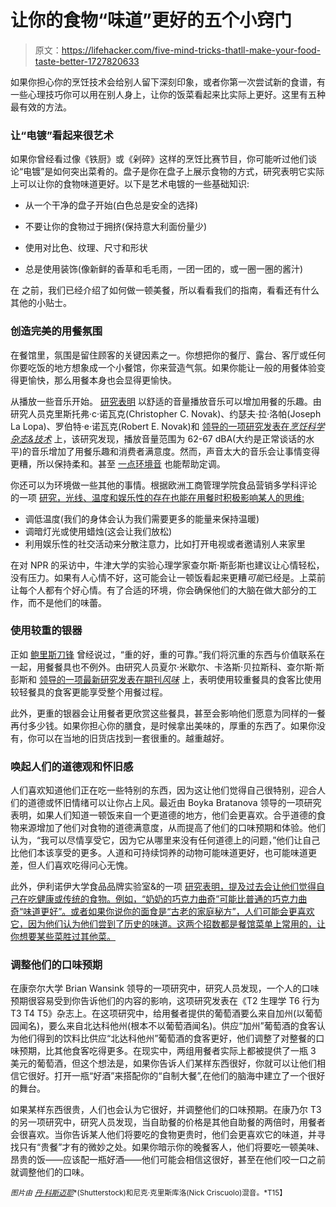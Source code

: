 # 让你的食物“味道”更好的五个小窍门

> 原文：<https://lifehacker.com/five-mind-tricks-thatll-make-your-food-taste-better-1727820633>

如果你担心你的烹饪技术会给别人留下深刻印象，或者你第一次尝试新的食谱，有一些心理技巧你可以用在别人身上，让你的饭菜看起来比实际上更好。这里有五种最有效的方法。



### 让“电镀”看起来很艺术

如果你曾经看过像《铁厨》或《剁碎》这样的烹饪比赛节目，你可能听过他们谈论“电镀”是如何突出菜肴的。盘子是你在盘子上展示食物的方式，研究表明它实际上可以让你的食物味道更好。以下是艺术电镀的一些基础知识:

*   从一个干净的盘子开始(白色总是安全的选择)

*   不要让你的食物过于拥挤(保持意大利面份量少)
*   使用对比色、纹理、尺寸和形状

*   总是使用装饰(像新鲜的香草和毛毛雨，一团一团的，或一圈一圈的酱汁)

在 之前，我们已经介绍了如何做一顿美餐，所以看看我们的指南，看看还有什么其他的小贴士。

### 创造完美的用餐氛围

在餐馆里，氛围是留住顾客的关键因素之一。你想把你的餐厅、露台、客厅或任何你要吃饭的地方想象成一个小餐馆，你来营造气氛。如果你能让一般的用餐体验变得更愉快，那么用餐本身也会显得更愉快。

从播放一些音乐开始。 [研究表明](http://www.sciencedirect.com/science/article/pii/S0950329310001217) 以舒适的音量播放音乐可以增加用餐的乐趣。由研究人员克里斯托弗·c·诺瓦克(Christopher C. Novak)、约瑟夫·拉·洛帕(Joseph La Lopa)、罗伯特·e·诺瓦克(Robert E. Novak)和 [领导的一项研究发表在*烹饪科学杂志&技术*](http://www.tandfonline.com/doi/abs/10.1080/15428052.2010.535756#.VeTfpvlVhBd) 上，该研究发现，播放音量范围为 62-67 dBA(大约是正常谈话的水平)的音乐增加了用餐乐趣和消费者满意度。然而，声音太大的音乐会让事情变得更糟，所以保持柔和。甚至 [一点环境音](https://lifehacker.com/noisli-generates-background-sounds-to-keep-your-creativ-1442974498) 也能帮助定调。

你还可以为环境做一些其他的事情。根据欧洲工商管理学院食品营销多学科评论 的一项 [研究，光线、温度和娱乐性的存在也能在用餐时积极影响某人的思维:](http://www.insead.edu/facultyresearch/research/doc.cfm?did=48061)

*   调低温度(我们的身体会认为我们需要更多的能量来保持温暖)
*   调暗灯光或使用蜡烛(这会让我们放松)
*   利用娱乐性的社交活动来分散注意力，比如打开电视或者邀请别人来家里

在对 NPR 的采访中，牛津大学的实验心理学家查尔斯·斯彭斯也建议让心情轻松，没有压力。如果有人心情不好，这可能会让一顿饭看起来更糟*可能*已经是。上菜前让每个人都有个好心情。有了合适的环境，你会确保他们的大脑在做大部分的工作，而不是他们的味蕾。

### 使用较重的银器

正如 [鲍里斯刀锋](https://www.youtube.com/watch?v=lX0MB7pJtKs) 曾经说过，“重的好，重的可靠。”我们将沉重的东西与价值联系在一起，用餐餐具也不例外。由研究人员夏尔·米歇尔、卡洛斯·贝拉斯科、查尔斯·斯彭斯和 [领导的一项最新研究发表在期刊*风味*](http://www.flavourjournal.com/content/4/1/26) 上，表明使用较重餐具的食客比使用较轻餐具的食客更能享受整个用餐过程。

此外，更重的银器会让用餐者更欣赏这些餐具，甚至会影响他们愿意为同样的一餐再付多少钱。如果你担心你的膳食，是时候拿出美味的，厚重的东西了。如果你没有，你可以在当地的旧货店找到一套很重的。越重越好。

### 唤起人们的道德观和怀旧感

人们喜欢知道他们正在吃一些特别的东西，因为这让他们觉得自己很特别，迎合人们的道德或怀旧情绪可以让你占上风。最近由 Boyka Bratanova 领导的一项研究表明，如果人们知道一顿饭来自一个更道德的地方，他们会更喜欢。合乎道德的食物来源增加了他们对食物的道德满意度，从而提高了他们的口味预期和体验。他们认为，“我可以尽情享受它，因为它从哪里来没有任何道德上的问题，”他们让自己比他们本该享受的更多。人道和可持续饲养的动物可能味道更好，也可能味道更差，但人们喜欢吃得问心无愧。

此外，伊利诺伊大学食品品牌实验室&的一项 [研究表明，提及过去会让他们觉得自己在吃健康或传统的食物。例如，“奶奶的巧克力曲奇”可能比普通的巧克力曲奇“味道更好”。或者如果你说你的面食是“古老的家庭秘方”，人们可能会更喜欢它，因为他们认为他们尝到了历史的味道。这两个招数都是餐馆菜单上常用的，让你想要某些菜胜过其他菜。](http://foodpsychology.cornell.edu/sites/default/files/pdf/descriptivemenulabels-2001.pdf)

### 调整他们的口味预期

在康奈尔大学 Brian Wansink 领导的一项研究中，研究人员发现，一个人的口味预期很容易受到你告诉他们的内容的影响，这项研究发表在《T2 生理学 T6 行为 T3 T4 T5》杂志上。在这项研究中，给用餐者提供的葡萄酒要么来自加州(以葡萄园闻名)，要么来自北达科他州(根本不以葡萄酒闻名)。供应“加州”葡萄酒的食客认为他们得到的饮料比供应“北达科他州”葡萄酒的食客更好，他们调整了对整餐的口味预期，比其他食客吃得更多。在现实中，两组用餐者实际上都被提供了一瓶 3 美元的葡萄酒，但这个想法是，如果你告诉人们某样东西很好，你就可以让他们相信它很好。打开一瓶“好酒”来搭配你的“自制大餐”,在他们的脑海中建立了一个很好的舞台。

如果某样东西很贵，人们也会认为它很好，并调整他们的口味预期。在康乃尔 T3 的另一项研究中，研究人员发现，当自助餐的价格是其他自助餐的两倍时，用餐者会很喜欢。当你告诉某人他们将要吃的食物更贵时，他们会更喜欢它的味道，并寻找只有“贵餐”才有的微妙之处。如果你暗示你的晚餐客人，他们将要吃一顿美味、昂贵的饭——应该配一瓶好酒——他们可能会相信这很好，甚至在他们咬一口之前就调整他们的口味。

<small>*图片由*</small> [<small>*丹·科斯迈耶*</small>](http://www.shutterstock.com/pic.mhtml?language=en&tpl=44814-43068&id=123729022&irgwc=1)<small>*(Shutterstock)和尼克·克里斯库洛(Nick Criscuolo)混音。*T15】</small>